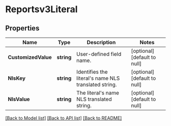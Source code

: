 # Reportsv3Literal

## Properties
Name | Type | Description | Notes
------------ | ------------- | ------------- | -------------
**CustomizedValue** | **string** | User-defined field name. | [optional] [default to null]
**NlsKey** | **string** | Identifies the literal&#x27;s name NLS translated string. | [optional] [default to null]
**NlsValue** | **string** | The literal&#x27;s name NLS translated string. | [optional] [default to null]

[[Back to Model list]](../README.md#documentation-for-models) [[Back to API list]](../README.md#documentation-for-api-endpoints) [[Back to README]](../README.md)

